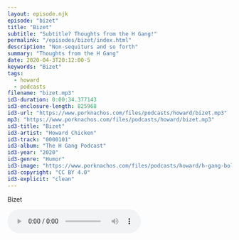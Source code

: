 ```yaml
---
layout: episode.njk
episode: "bizet"
title: "Bizet"
subtitle: "Subtitle? Thoughts from the H Gang!"
permalink: "/episodes/bizet/index.html"
description: "Non-sequiturs and so forth"
summary: "Thoughts from the H Gang"
date: 2020-04-3T20:12:00-5
keywords: "Bizet"
tags:
  - howard
  - podcasts
filename: "bizet.mp3"
id3-duration: 0:00:34.377143
id3-enclosure-length: 825968
id3-url: "https://www.porknachos.com/files/podcasts/howard/bizet.mp3"
mp3: "https://www.porknachos.com/files/podcasts/howard/bizet.mp3"
id3-title: "Bizet"
id3-artist: "Howard Chicken"
id3-track: "0000101"
id3-album: "The H Gang Podcast"
id3-year: "2020"
id3-genre: "Humor"
id3-image: "https://www.porknachos.com/files/podcasts/howard/h-gang-bold.jpg"
id3-copyright: "CC BY 4.0"
id3-explicit: "clean"
---
```

Bizet

<audio controls>
  <source src="https://www.porknachos.com/files/podcasts/howard/bizet.mp3">
</audio>
